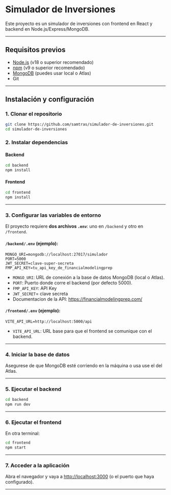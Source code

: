 # Simulador de Inversiones

Este proyecto es un simulador de inversiones con frontend en React y backend en Node.js/Express/MongoDB.

---

## Requisitos previos

- [Node.js](https://nodejs.org/) (v18 o superior recomendado)
- [npm](https://www.npmjs.com/) (v9 o superior recomendado)
- [MongoDB](https://www.mongodb.com/) (puedes usar local o Atlas)
- Git

---

## Instalación y configuración

### 1. Clonar el repositorio

```bash
git clone https://github.com/samtras/simulador-de-inversiones.git
cd simulador-de-inversiones
```

### 2. Instalar dependencias

#### Backend

```bash
cd backend
npm install
```

#### Frontend

```bash
cd frontend
npm install
```

---

### 3. Configurar las variables de entorno

El proyecto requiere **dos archivos `.env`**: uno en `/backend` y otro en `/frontend`.

#### `/backend/.env` (ejemplo):

```
MONGO_URI=mongodb://localhost:27017/simulador
PORT=5000
JWT_SECRET=clave-super-secreta
FMP_API_KEY=tu_api_key_de_financialmodelingprep
```

- `MONGO_URI`: URL de conexión a la base de datos MongoDB (local o Atlas).
- `PORT`: Puerto donde corre el backend (por defecto 5000).
- `FMP_API_KEY`: API Key
- `JWT_SECRET`= clave secreta
- Documentacion de la API: https://financialmodelingprep.com/

#### `/frontend/.env` (ejemplo):

```
VITE_API_URL=http://localhost:5000/api
```

- `VITE_API_URL`: URL base para que el frontend se comunique con el backend.

---

### 4. Iniciar la base de datos

Asegurese de que MongoDB esté corriendo en la máquina o usa use el del Atlas.

---

### 5. Ejecutar el backend

```bash
cd backend
npm run dev
```

---

### 6. Ejecutar el frontend

En otra terminal:

```bash
cd frontend
npm start
```

---

### 7. Acceder a la aplicación

Abra el navegador y vaya a [http://localhost:3000](http://localhost:3000) (o el puerto que haya configurado).

---

